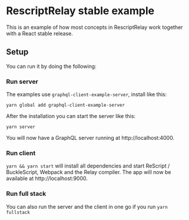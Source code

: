 # RescriptRelay stable example

This is an example of how most concepts in RescriptRelay work together with a React stable release.

## Setup

You can run it by doing the following:

### Run server

The examples use `graphql-client-example-server`, install like this:

```
yarn global add graphql-client-example-server
```

After the installation you can start the server like this:

```
yarn server
```

You will now have a GraphQL server running at http://localhost:4000.

### Run client

`yarn && yarn start` will install all dependencies and start ReScript / BuckleScript, Webpack and the Relay compiler. The app will now be available at http://localhost:9000.

### Run full stack

You can also run the server and the client in one go if you run `yarn fullstack`
